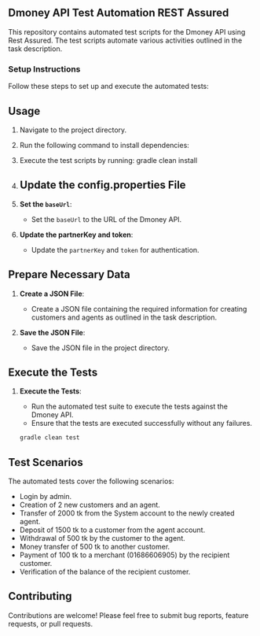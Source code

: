 ## Dmoney API Test Automation REST Assured

This repository contains automated test scripts for the Dmoney API using Rest Assured. The test scripts automate various activities outlined in the task description.

### Setup Instructions
Follow these steps to set up and execute the automated tests:

## Usage
1. Navigate to the project directory.
2. Run the following command to install dependencies:
3. Execute the test scripts by running: gradle clean install

4. ## Update the config.properties File

1. **Set the `baseUrl`**:
   - Set the `baseUrl` to the URL of the Dmoney API.

2. **Update the partnerKey and token**:
   - Update the `partnerKey` and `token` for authentication.

## Prepare Necessary Data

1. **Create a JSON File**:
   - Create a JSON file containing the required information for creating customers and agents as outlined in the task description.
   
2. **Save the JSON File**:
   - Save the JSON file in the project directory.

## Execute the Tests

1. **Execute the Tests**:
   - Run the automated test suite to execute the tests against the Dmoney API.
   - Ensure that the tests are executed successfully without any failures.
   
   ```sh
   gradle clean test

## Test Scenarios

The automated tests cover the following scenarios:

- Login by admin.
- Creation of 2 new customers and an agent.
- Transfer of 2000 tk from the System account to the newly created agent.
- Deposit of 1500 tk to a customer from the agent account.
- Withdrawal of 500 tk by the customer to the agent.
- Money transfer of 500 tk to another customer.
- Payment of 100 tk to a merchant (01686606905) by the recipient customer.
- Verification of the balance of the recipient customer.

## Contributing

Contributions are welcome! Please feel free to submit bug reports, feature requests, or pull requests.
